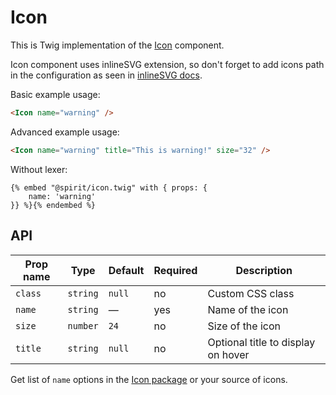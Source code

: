 # Icon

This is Twig implementation of the [Icon] component.

Icon component uses inlineSVG extension, so don't forget to add icons path in the configuration
as seen in [inlineSVG docs].

Basic example usage:

```html
<Icon name="warning" />
```

Advanced example usage:

```html
<Icon name="warning" title="This is warning!" size="32" />
```

Without lexer:

```twig
{% embed "@spirit/icon.twig" with { props: {
    name: 'warning'
}} %}{% endembed %}
```

## API

| Prop name | Type     | Default | Required | Description                        |
| --------- | -------- | ------- | -------- | ---------------------------------- |
| `class`   | `string` | `null`  | no       | Custom CSS class                   |
| `name`    | `string` | —       | yes      | Name of the icon                   |
| `size`    | `number` | `24`    | no       | Size of the icon                   |
| `title`   | `string` | `null`  | no       | Optional title to display on hover |

Get list of `name` options in the [Icon package] or your source of icons.

[icon]: https://github.com/lmc-eu/spirit-design-system/tree/main/packages/web/src/components/Icon
[inlinesvg docs]: https://github.com/lmc-eu/spirit-design-system/tree/main/packages/web-twig/docs/inlineSVG.md
[icon package]: https://github.com/lmc-eu/spirit-design-system/tree/main/packages/icons
